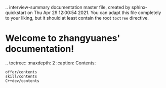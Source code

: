 .. interview-summary documentation master file, created by
   sphinx-quickstart on Thu Apr 29 12:00:54 2021.
   You can adapt this file completely to your liking, but it should at least
   contain the root `toctree` directive.

Welcome to zhangyuanes' documentation!
=============================================

.. toctree::
    :maxdepth: 2
    :caption: Contents:

    offer/contents
    skill/contents
    C++dev/contents


